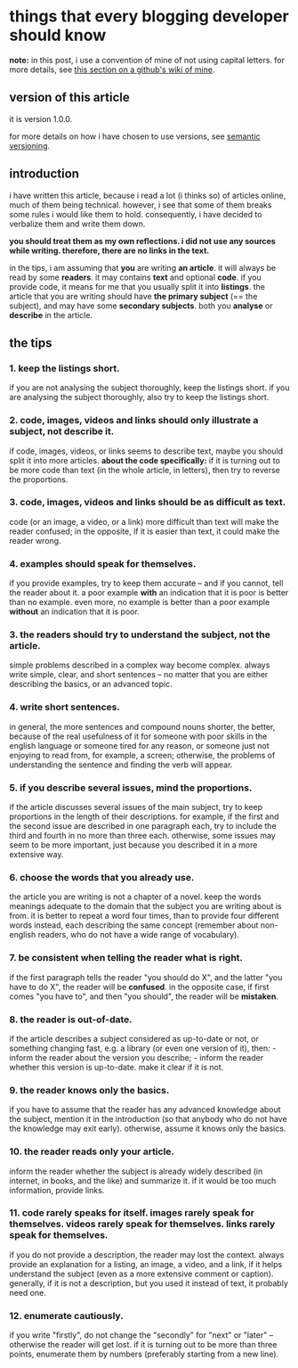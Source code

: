 # things that every blogging developer should know

**note:** in this post, i use a convention of mine of not using capital letters. for more details, see [this section on a github's wiki of mine](https://github.com/silvuss/silvuss-jsgame-1/wiki/conventions-that-you-should-use-in-this-project#text-writing-and-formatting-conventions-that-you-should-use-in-this-project).

## version of this article

it is version 1.0.0.

for more details on how i have chosen to use versions, see [semantic versioning](https://semver.org/).

## introduction

i have written this article, because i read a lot (i thinks so) of articles online, much of them being technical. however, i see that some of them breaks some rules i would like them to hold. consequently, i have decided to verbalize them and write them down.

**you should treat them as my own reflections. i did not use any sources while writing. therefore, there are no links in the text.**

in the tips, i am assuming that **you** are writing **an article**. it will always be read by some **readers**. it may contains **text** and optional **code**. if you provide code, it means for me that you usually split it into **listings**.  the article that you are writing should have **the primary subject** (== the subject), and may have some **secondary subjects**. both you **analyse** or **describe** in the article.

## the tips

### 1. keep the listings short.

if you are not analysing the subject thoroughly, keep the listings short. if you are analysing the subject thoroughly, also try to keep the listings short.

### 2. code, images, videos and links should only illustrate a subject, not describe it.

if code, images, videos, or links seems to describe text, maybe you should split it into more articles. **about the code specifically:** if it is turning out to be more code than text (in the whole article, in letters), then try to reverse the proportions.

### 3. code, images, videos and links should be as difficult as text.

code (or an image, a video, or a link) more difficult than text will make the reader confused; in the opposite, if it is easier than text, it could make the reader wrong.

### 4. examples should speak for themselves.

if you provide examples, try to keep them accurate – and if you cannot, tell the reader about it. a poor example **with** an indication that it is poor is better than no example. even more, no example is better than a poor example **without** an indication that it is poor.

### 3. the readers should try to understand the subject, not the article.

simple problems described in a complex way become complex. always write simple, clear, and short sentences – no matter that you are either describing the basics, or an advanced topic.

### 4. write short sentences.

in general, the more sentences and compound nouns shorter, the better, because of the real usefulness of it for someone with poor skills in the english language or someone tired for any reason, or someone just not enjoying to read from, for example, a screen; otherwise, the problems of understanding the sentence and finding the verb will appear.

### 5. if you describe several issues, mind the proportions.

if the article discusses several issues of the main subject, try to keep proportions in the length of their descriptions. for example, if the first and the second issue are described in one paragraph each, try to include the third and fourth in no more than three each. otherwise, some issues may seem to be more important, just because you described it in a more extensive way.

### 6. choose the words that you already use.

the article you are writing is not a chapter of a novel. keep the words meanings adequate to the domain that the subject you are writing about is from. it is better to repeat a word four times, than to provide four different words instead, each describing the same concept (remember about non-english readers, who do not have a wide range of vocabulary).

### 7. be consistent when telling the reader what is right.

if the first paragraph tells the reader "you should do X", and the latter "you have to do X", the reader will be **confused**. in the opposite case, if first comes "you have to", and then "you should", the reader will be **mistaken**.

### 8. the reader is out-of-date.

if the article describes a subject considered as up-to-date or not, or something changing fast, e.g. a library (or even one version of it), then:
    - inform the reader about the version you describe;
    - inform the reader whether this version is up-to-date. make it clear if it is not.

### 9. the reader knows only the basics.

if you have to assume that the reader has any advanced knowledge about the subject, mention it in the introduction (so that anybody who do not have the knowledge may exit early). otherwise, assume it knows only the basics.

### 10. the reader reads only your article.

inform the reader whether the subject is already widely described (in internet, in books, and the like) and summarize it. if it would be too much information, provide links.

### 11. code rarely speaks for itself. images rarely speak for themselves. videos rarely speak for themselves. links rarely speak for themselves.

if you do not provide a description, the reader may lost the context. always provide an explanation for a listing, an image, a video, and a link, if it helps understand the subject (even as a more extensive comment or caption). generally, if it is not a description, but you used it instead of text, it probably need one.

### 12. enumerate cautiously.

if you write "firstly", do not change the "secondly" for "next" or "later" – otherwise the reader will get lost. if it is turning out to be more than three points, enumerate them by numbers (preferably starting from a new line).